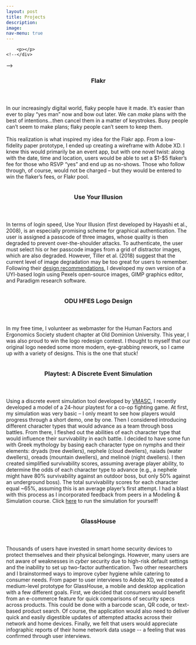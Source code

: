 ```yaml
---
layout: post
title: Projects
description:
image: 
nav-menu: true
---
```



<!-- Main -->
<div id="main">

<!-- One -->
<!--<section id="one">
	<div class="inner">
		<!--<header class="major">
			<h2></h2>
		</header>-->
		<p></p>
	<!--</div>
</section>-->

<!-- Two -->
<section id="two" class="spotlights">
	<section>
		<a href="generic.html" class="image">
				<img src="assets/images/flick.JPG" alt="" data-position="center center" />
		</a>
		<div class="content">
			<div class="inner">
				<header class="major">
					<h3>Flakr</h3>
				</header>
				<p>In our increasingly digital world, flaky people have it made. It’s easier than ever to play “yes man” now and bow out later. We can <i>make</i> plans with the best of intentions...then cancel them in a matter of keystrokes. Busy people can’t seem to make plans; flaky people can’t seem to keep them. <br><br> This realization is what inspired my idea for the Flakr app. From a low-fidelity paper prototype, I ended up creating a wireframe with Adobe XD. I knew this would primarily be an event app, but with one novel twist: along with the date, time and location, users would be able to set a $1-$5 flaker’s fee for those who RSVP “yes” and end up as no-shows. Those who follow through, of course, would not be charged – but they would be entered to win the flaker’s fees, or Flakr pool.
</p>
				<!--<ul class="actions">
					<li><a href="generic.html" class="button">Learn more</a></li>
				</ul>-->
			</div>
		</div>
	</section>
	<section>
		<a href="generic.html" class="image">
			<img src="assets/images/uyi2.png" alt="" data-position="top center" />
		</a>
		<div class="content">
			<div class="inner">
				<header class="major">
					<h3>Use Your Illusion</h3>
				</header>
				<p>In terms of login speed, Use Your Illusion (first developed by Hayashi et al., 2008), is an especially promising scheme for graphical authentication. The user is assigned a passcode of three images, whose quality is then degraded to prevent over-the-shoulder attacks. To authenticate, the user must select his or her passcode images from a grid of distractor images, which are also degraded. However, Tiller et al. (2018) suggest  that the current level of image degradation may be too great for users to remember. Following their <a href="https://link.springer.com/chapter/10.1007/978-3-319-94782-2_9">design recommendations</a>, I developed my own version of a UYI-based login using Pexels open-source images, GIMP graphics editor, and Paradigm research software.</p>
			</div>
		</div>
	</section>
	<section>
		<a href="generic.html" class="image">
			<img src="assets/images/hfes.png" alt="" data-position="25% 25%" />
		</a>
		<div class="content">
			<div class="inner">
				<header class="major">
					<h3>ODU HFES Logo Design</h3>
				</header>
				<p>In my free time, I volunteer as webmaster for the Human Factors and Ergonomics Society student chapter at Old Dominion University. This year, I was also proud to win the logo redesign contest. I thought to myself that our original logo needed some more modern, eye-grabbing rework, so I came up with a variety of designs. This is the one that stuck!</p>
			</div>
		</div>
	</section>
	<section>
		<a href="generic.html" class="image">
			<img src="assets/images/controller.png" alt="" data-position="center center" />
		</a>
		<div class="content">
			<div class="inner">
				<header class="major">
					<h3>Playtest: A Discrete Event Simulation</h3>
				</header>
				<p>Using a discrete event simulation tool developed by <a href="https://www.odu.edu/vmasc">VMASC</a>, I recently developed a model of a 24-hour playtest for a co-op fighting game. At first, my simulation was very basic – I only meant to see how players would progress through a short demo, one by one. Then I considered introducing different character types that would advance as a team through boss battles. From there, I fleshed out the abilities of each character type that would influence their survivability in each battle. I decided to have some fun with Greek mythology by basing each character type on nymphs and their elements: dryads (tree dwellers), nephele (cloud dwellers), naiads (water dwellers), oreads (mountain dwellers), and melinoë (night dwellers). I then created simplified survivability scores, assuming average player ability, to determine the odds of each character type to advance (e.g., a nephele might have 80% survivability against an outdoor boss, but only 50% against an underground boss). The total survivability scores for each character equal ~65%, assuming this is an average player’s first attempt. I had a blast with this process as I incorporated feedback from peers in a Modeling & Simulation course. Click <a href="https://beta.cloudes.me/loadShare?simId=27814">here</a> to run the simulation for yourself!</p>
			</div>
		</div>
	</section>
	<section>
		<a href="generic.html" class="image">
			<img src="assets/images/GlassHouse.png" alt="" data-position="top center" />
		</a>
		<div class="content">
			<div class="inner">
				<header class="major">
					<h3>GlassHouse</h3>
				</header>
				<p>Thousands of users have invested in smart home security devices to protect themselves and their physical belongings. However, many users are not aware of weaknesses in <i>cyber</i> security due to high-risk default settings and the inability to set up two-factor authentication. Two other researchers and I brainstormed ways to improve cyber hygiene while catering to consumer needs. From paper to user interviews to Adobe XD, we created a medium-level prototype for GlassHouse, a mobile and desktop application with a few different goals. First, we decided that consumers would benefit from an e-commerce feature for quick comparisons of security specs across products. This could be done with a barcode scan, QR code, or text-based product search. Of course, the application would also need to deliver quick and easily digestible updates of attempted attacks across their network and home devices. Finally, we felt that users would appreciate infographic reports of their home network data usage -- a feeling that was confirmed through user interviews. </p>
			</div>
		</div>
	</section>
<!--<a href="generic.html" class="image">
			<img src="assets/images/uyi2.png" alt="" data-position="center center" />
		</a>
		<div class="content">
			<div class="inner">
				<header class="major">
					<h3>Discrete Event Simulation of a Playtest</h3>
				</header>
				<p>In terms of login speed, Use Your Illusion (first developed by Hayashi et al., 2008), is an especially promising scheme for graphical authentication. The user is assigned a passcode of three images, whose quality is then degraded to prevent over-the-shoulder attacks. To authenticate, the user must select his or her passcode images from a grid of distractor images, which are also degraded. However, Tiller et al. (2018) suggest  that the current level of image degradation may be too great for users to remember. Following their <a href="https://link.springer.com/chapter/10.1007/978-3-319-94782-2_9">design recommendations</a>, I developed my own version of a UYI-based login using Pexels open-source images, GIMP graphics editor, and Paradigm research software.</p>
			</div>
		</div>-->

<!-- Three -->
<!--<section id="three">
	<div class="inner">
		<header class="major">
			<h2>Massa libero</h2>
		</header>
		<p>Nullam et orci eu lorem consequat tincidunt vivamus et sagittis libero. Mauris aliquet magna magna sed nunc rhoncus pharetra. Pellentesque condimentum sem. In efficitur ligula tate urna. Maecenas laoreet massa vel lacinia pellentesque lorem ipsum dolor. Nullam et orci eu lorem consequat tincidunt. Vivamus et sagittis libero. Mauris aliquet magna magna sed nunc rhoncus amet pharetra et feugiat tempus.</p>
		<ul class="actions">
			<li><a href="generic.html" class="button next">Get Started</a></li>
		</ul>
	</div>
</section>-->

